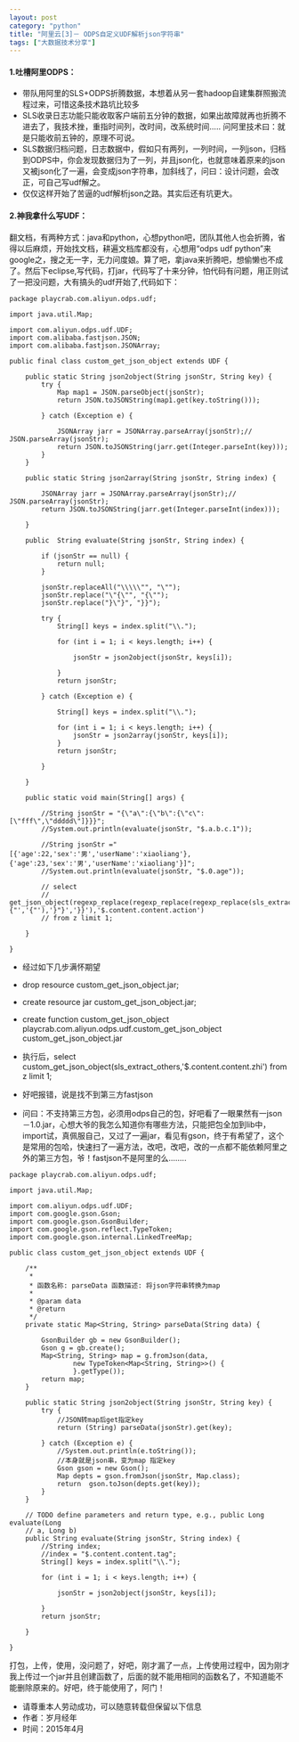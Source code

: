 ```yaml
---
layout: post
category: "python"
title: "阿里云[3]－ ODPS自定义UDF解析json字符串"
tags: ["大数据技术分享"]
---
```


#### 1.吐槽阿里ODPS：
- 带队用阿里的SLS+ODPS折腾数据，本想着从另一套hadoop自建集群照搬流程过来，可惜这条技术路坑比较多
- SLS收录日志功能只能收取客户端前五分钟的数据，如果出故障就再也折腾不进去了，我技术挫，重指时间列，改时间，改系统时间..... 问阿里技术曰：就是只能收前五钟的，原理不可说。
- SLS数据归档问题，日志数据中，假如只有两列，一列时间，一列json，归档到ODPS中，你会发现数据归为了一列，并且json化，也就意味着原来的json又被json化了一遍，会变成json字符串，加斜线了，问曰：设计问题，会改正，可自己写udf解之。
- 仅仅这样开始了苦逼的udf解析json之路。其实后还有坑更大。




#### 2.神我拿什么写UDF：
翻文档，有两种方式：java和python，心想python吧，团队其他人也会折腾，省得以后麻烦，开始找文档，耕遍文档库都没有，心想用“odps udf python”来google之，搜之无一字，无力问度娘。算了吧，拿java来折腾吧，想偷懒也不成了。然后下eclipse,写代码，打jar，代码写了十来分钟，怕代码有问题，用正则试了一把没问题，大有搞头的udf开始了,代码如下：

```
package playcrab.com.aliyun.odps.udf;

import java.util.Map;

import com.aliyun.odps.udf.UDF;
import com.alibaba.fastjson.JSON;
import com.alibaba.fastjson.JSONArray;

public final class custom_get_json_object extends UDF {

	public static String json2object(String jsonStr, String key) {
		try {
			Map map1 = JSON.parseObject(jsonStr);
			return JSON.toJSONString(map1.get(key.toString()));

		} catch (Exception e) {

			JSONArray jarr = JSONArray.parseArray(jsonStr);// JSON.parseArray(jsonStr);
			return JSON.toJSONString(jarr.get(Integer.parseInt(key)));
		}
	}

	public static String json2array(String jsonStr, String index) {

		JSONArray jarr = JSONArray.parseArray(jsonStr);// JSON.parseArray(jsonStr);
		return JSON.toJSONString(jarr.get(Integer.parseInt(index)));

	}

	public  String evaluate(String jsonStr, String index) {

		if (jsonStr == null) {
			return null;
		}

		jsonStr.replaceAll("\\\\\"", "\"");
		jsonStr.replace("\"{\"", "{\"");
		jsonStr.replace("}\"}", "}}");

		try {
			String[] keys = index.split("\\.");

			for (int i = 1; i < keys.length; i++) {
				
				jsonStr = json2object(jsonStr, keys[i]);
				
			}
			return jsonStr;

		} catch (Exception e) {
			
			String[] keys = index.split("\\.");

			for (int i = 1; i < keys.length; i++) {
				jsonStr = json2array(jsonStr, keys[i]);
			}
			return jsonStr;
		
		}

	}

	public static void main(String[] args) {

		//String jsonStr = "{\"a\":{\"b\":{\"c\":[\"fff\",\"ddddd\"]}}}";
		//System.out.println(evaluate(jsonStr, "$.a.b.c.1"));
		
		//String jsonStr ="[{'age':22,'sex':'男','userName':'xiaoliang'},{'age':23,'sex':'男','userName':'xiaoliang'}]";
		//System.out.println(evaluate(jsonStr, "$.0.age"));
		
	    // select
		// get_json_object(regexp_replace(regexp_replace(regexp_replace(sls_extract_others,'\\\\\"','"'),'"{"','{"'),'}"}','}}'),'$.content.content.action')
		// from z limit 1;

	}

}

```
- 经过如下几步满怀期望
- drop resource custom_get_json_object.jar;
- create resource jar custom_get_json_object.jar;

- create function custom_get_json_object playcrab.com.aliyun.odps.udf.custom_get_json_object custom_get_json_object.jar
- 执行后，select custom_get_json_object(sls_extract_others,'$.content.content.zhi') from z limit 1;
- 好吧报错，说是找不到第三方fastjson
- 问曰：不支持第三方包，必须用odps自己的包，好吧看了一眼果然有一json－1.0.jar，心想大爷的我怎么知道你有哪些方法，只能把包全加到lib中，import试，真佩服自己，又过了一遍jar，看见有gson，终于有希望了，这个是常用的包哈，快速扫了一遍方法，改吧，改吧，改的一点都不能依赖阿里之外的第三方包，爷！fastjson不是阿里的么........

```
package playcrab.com.aliyun.odps.udf;

import java.util.Map;

import com.aliyun.odps.udf.UDF;
import com.google.gson.Gson;
import com.google.gson.GsonBuilder;
import com.google.gson.reflect.TypeToken;
import com.google.gson.internal.LinkedTreeMap;

public class custom_get_json_object extends UDF {

	/**
	 *
	 * 函数名称: parseData 函数描述: 将json字符串转换为map
	 * 
	 * @param data
	 * @return
	 */
	private static Map<String, String> parseData(String data) {
	
		GsonBuilder gb = new GsonBuilder();
		Gson g = gb.create();
		Map<String, String> map = g.fromJson(data,
				new TypeToken<Map<String, String>>() {
				}.getType());
		return map;
	}

	public static String json2object(String jsonStr, String key) {
		try {
			//JSON转map后get指定key
			return (String) parseData(jsonStr).get(key);

		} catch (Exception e) {
			//System.out.println(e.toString());
			//本身就是json串，变为map 指定key
			Gson gson = new Gson();
			Map depts = gson.fromJson(jsonStr, Map.class);
			return  gson.toJson(depts.get(key));
		}
	}

	// TODO define parameters and return type, e.g., public Long evaluate(Long
	// a, Long b)
	public String evaluate(String jsonStr, String index) {
		//String index;
		//index = "$.content.content.tag";
		String[] keys = index.split("\\.");

		for (int i = 1; i < keys.length; i++) {

			jsonStr = json2object(jsonStr, keys[i]);

		}
		return jsonStr;

	}

}

```
打包，上传，使用，没问题了，好吧，刚才漏了一点，上传使用过程中，因为刚才我上传过一个jar并且创建函数了，后面的就不能用相同的函数名了，不知道能不能删除原来的。好吧，终于能使用了，阿门！


>
- 请尊重本人劳动成功，可以随意转载但保留以下信息 
- 作者：岁月经年 
- 时间：2015年4月
